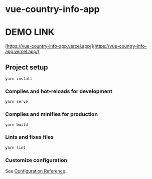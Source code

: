 # vue-country-info-app

# DEMO LINK

[https://vue-country-info-app.vercel.app/](https://vue-country-info-app.vercel.app/)

## Project setup
```
yarn install
```

### Compiles and hot-reloads for development
```
yarn serve
```

### Compiles and minifies for production
```
yarn build
```

### Lints and fixes files
```
yarn lint
```

### Customize configuration
See [Configuration Reference](https://cli.vuejs.org/config/).
